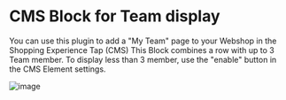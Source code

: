 # CMS Block for Team display

You can use this plugin to add a "My Team" page to your Webshop in the Shopping Experience Tap (CMS)
This Block combines a row with up to 3 Team member. To display less than 3 member, use the "enable" button in the CMS Element settings.

![image](https://user-images.githubusercontent.com/10371993/196776808-f079b5f3-8c93-4e62-b7c1-c8f83109f3fd.png)
